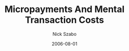 ---
layout: writing
title: Micropayments And Mental Transaction Costs
date: 2006-08-01
categories: ['Smart Contracts']
author: ['Nick Szabo']
excerpt: We present intuitive arguments for why micropayments have not succeeded on the Internet. The "hassle factor" for customers associated with such transactions is characterized.
external_url: https://nakamotoinstitute.org/static/docs/micropayments-and-mental-transaction-costs.pdf
---